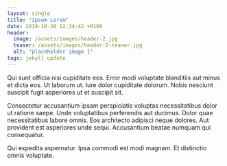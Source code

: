 ```yaml
---
layout: single
title: "Ipsum Lorem"
date: 2018-10-30 12:34:42 +0100
header:
  image: /assets/images/header-2.jpg
  teaser: /assets/images/header-2-teaser.jpg
  alt: "placeholder image 1"
tags: jekyll update
---
```


Qui sunt officia nisi cupiditate eos. Error modi voluptate blanditiis aut minus et dicta eos. Ut laborum ut. Iure dolor cupiditate dolorum. Nobis nesciunt suscipit fugit asperiores ut et suscipit sit.

Consectetur accusantium ipsam perspiciatis voluptas necessitatibus dolor ut ratione saepe. Unde voluptatibus perferendis aut ducimus. Dolor quae necessitatibus labore omnis. Eos architecto adipisci neque dolores. Aut provident est asperiores unde sequi. Accusantium beatae numquam qui consequatur.

Qui expedita aspernatur. Ipsa commodi est modi magnam. Et distinctio omnis voluptate.

